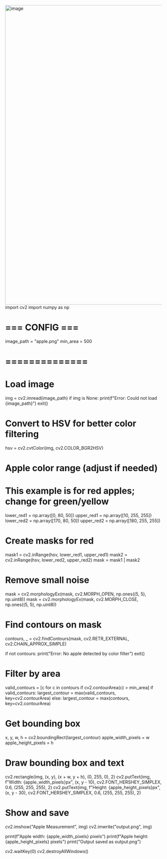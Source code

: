 <img width="960" height="960" alt="image" src="https://github.com/user-attachments/assets/f6ce7a88-67bc-41ac-99a5-ab254f54bccf" />
import cv2
import numpy as np

# === CONFIG ===
image_path = "apple.png"
min_area = 500
# ==============

# Load image
img = cv2.imread(image_path)
if img is None:
    print(f"Error: Could not load {image_path}")
    exit()

# Convert to HSV for better color filtering
hsv = cv2.cvtColor(img, cv2.COLOR_BGR2HSV)

# Apple color range (adjust if needed)
# This example is for red apples; change for green/yellow
lower_red1 = np.array([0, 80, 50])
upper_red1 = np.array([10, 255, 255])
lower_red2 = np.array([170, 80, 50])
upper_red2 = np.array([180, 255, 255])

# Create masks for red
mask1 = cv2.inRange(hsv, lower_red1, upper_red1)
mask2 = cv2.inRange(hsv, lower_red2, upper_red2)
mask = mask1 | mask2

# Remove small noise
mask = cv2.morphologyEx(mask, cv2.MORPH_OPEN, np.ones((5, 5), np.uint8))
mask = cv2.morphologyEx(mask, cv2.MORPH_CLOSE, np.ones((5, 5), np.uint8))

# Find contours on mask
contours, _ = cv2.findContours(mask, cv2.RETR_EXTERNAL, cv2.CHAIN_APPROX_SIMPLE)

if not contours:
    print("Error: No apple detected by color filter")
    exit()

# Filter by area
valid_contours = [c for c in contours if cv2.contourArea(c) > min_area]
if valid_contours:
    largest_contour = max(valid_contours, key=cv2.contourArea)
else:
    largest_contour = max(contours, key=cv2.contourArea)

# Get bounding box
x, y, w, h = cv2.boundingRect(largest_contour)
apple_width_pixels = w
apple_height_pixels = h

# Draw bounding box and text
cv2.rectangle(img, (x, y), (x + w, y + h), (0, 255, 0), 2)
cv2.putText(img, f"Width: {apple_width_pixels}px", (x, y - 10),
            cv2.FONT_HERSHEY_SIMPLEX, 0.6, (255, 255, 255), 2)
cv2.putText(img, f"Height: {apple_height_pixels}px", (x, y - 30),
            cv2.FONT_HERSHEY_SIMPLEX, 0.6, (255, 255, 255), 2)

# Show and save
cv2.imshow("Apple Measurement", img)
cv2.imwrite("output.png", img)

print(f"Apple width: {apple_width_pixels} pixels")
print(f"Apple height: {apple_height_pixels} pixels")
print("Output saved as output.png")

cv2.waitKey(0)
cv2.destroyAllWindows()

